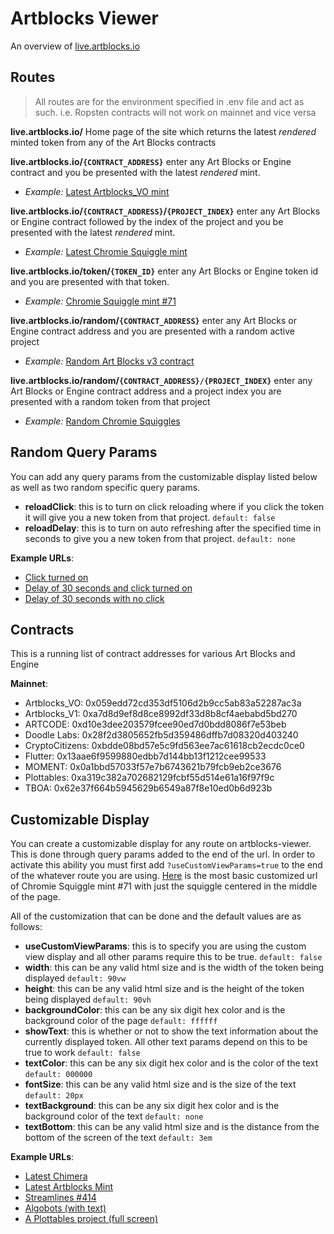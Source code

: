 # Artblocks Viewer

An overview of [live.artblocks.io](https://live.artblocks.io/)

## Routes

> All routes are for the environment specified in .env file and act as such. i.e. Ropsten contracts will not work on mainnet and vice versa

**live.artblocks.io/**
Home page of the site which returns the latest _rendered_ minted token from any of the Art Blocks contracts

**live.artblocks.io/`{CONTRACT_ADDRESS}`** enter any Art Blocks or Engine contract and you be presented with the latest _rendered_ mint.

- _Example:_ [Latest Artblocks_VO mint](https://live.artblocks.io/0x059edd72cd353df5106d2b9cc5ab83a52287ac3a)

**live.artblocks.io/`{CONTRACT_ADDRESS}`/`{PROJECT_INDEX}`** enter any Art Blocks or Engine contract followed by the index of the project and you be presented with the latest _rendered_ mint.

- _Example:_ [Latest Chromie Squiggle mint](https://live.artblocks.io/0x059edd72cd353df5106d2b9cc5ab83a52287ac3a/0)

**live.artblocks.io/token/`{TOKEN_ID}`** enter any Art Blocks or Engine token id and you are presented with that token.

- _Example:_ [Chromie Squiggle mint #71](https://live.artblocks.io/token/0x059edd72cd353df5106d2b9cc5ab83a52287ac3a-71)

**live.artblocks.io/random/`{CONTRACT_ADDRESS}`** enter any Art Blocks or Engine contract address and you are presented with a random active project

- _Example:_ [Random Art Blocks v3 contract](https://live.artblocks.io/random/0x99a9b7c1116f9ceeb1652de04d5969cce509b069)

**live.artblocks.io/random/`{CONTRACT_ADDRESS}/{PROJECT_INDEX}`** enter any Art Blocks or Engine contract address and a project index you are presented with a random token from that project

- _Example:_ [Random Chromie Squiggles](https://live.artblocks.io/random/0x059edd72cd353df5106d2b9cc5ab83a52287ac3a/0)

## Random Query Params

You can add any query params from the customizable display listed below as well as two random specific query params.

- **reloadClick**: this is to turn on click reloading where if you click the token it will give you a new token from that project. `default: false`
- **reloadDelay**: this is to turn on auto refreshing after the specified time in seconds to give you a new token from that project. `default: none`

**Example URLs**:

- [Click turned on](https://live.artblocks.io/random/0x059edd72cd353df5106d2b9cc5ab83a52287ac3a/0?reloadClick=true)
- [Delay of 30 seconds and click turned on](https://live.artblocks.io/random/0x059edd72cd353df5106d2b9cc5ab83a52287ac3a/0?reloadClick=true&reloadDelay=30)
- [Delay of 30 seconds with no click](https://live.artblocks.io/random/0x059edd72cd353df5106d2b9cc5ab83a52287ac3a/0?reloadDelay=30)

## Contracts

This is a running list of contract addresses for various Art Blocks and Engine

**Mainnet**:

- Artblocks_VO: 0x059edd72cd353df5106d2b9cc5ab83a52287ac3a
- Artblocks_V1: 0xa7d8d9ef8d8ce8992df33d8b8cf4aebabd5bd270
- ARTCODE: 0xd10e3dee203579fcee90ed7d0bdd8086f7e53beb
- Doodle Labs: 0x28f2d3805652fb5d359486dffb7d08320d403240
- CryptoCitizens: 0xbdde08bd57e5c9fd563ee7ac61618cb2ecdc0ce0
- Flutter: 0x13aae6f9599880edbb7d144bb13f1212cee99533
- MOMENT: 0x0a1bbd57033f57e7b6743621b79fcb9eb2ce3676
- Plottables: 0xa319c382a702682129fcbf55d514e61a16f97f9c
- TBOA: 0x62e37f664b5945629b6549a87f8e10ed0b6d923b

## Customizable Display

You can create a customizable display for any route on artblocks-viewer. This is done through query params added to the end of the url. In order to activate this ability you must first add `?useCustomViewParams=true` to the end of the whatever route you are using. [Here](https://live.artblocks.io/token/0x059edd72cd353df5106d2b9cc5ab83a52287ac3a-71?useCustomViewParams=true) is the most basic customized url of Chromie Squiggle mint #71 with just the squiggle centered in the middle of the page.

All of the customization that can be done and the default values are as follows:

- **useCustomViewParams**: this is to specify you are using the custom view display and all other params require this to be true. `default: false`
- **width**: this can be any valid html size and is the width of the token being displayed `default: 90vw`
- **height**: this can be any valid html size and is the height of the token being displayed `default: 90vh`
- **backgroundColor**: this can be any six digit hex color and is the background color of the page `default: ffffff`
- **showText**: this is whether or not to show the text information about the currently displayed token. All other text params depend on this to be true to work `default: false`
- **textColor**: this can be any six digit hex color and is the color of the text `default: 000000`
- **fontSize**: this can be any valid html size and is the size of the text `default: 20px`
- **textBackground**: this can be any six digit hex color and is the background color of the text `default: none`
- **textBottom**: this can be any valid html size and is the distance from the bottom of the screen of the text `default: 3em`

**Example URLs**:

- [Latest Chimera](https://live.artblocks.io/0xa7d8d9ef8d8ce8992df33d8b8cf4aebabd5bd270/233?useCustomViewParams=true&backgroundColor=F8C8DC&showText=true)
- [Latest Artblocks Mint](https://live.artblocks.io/0xa7d8d9ef8d8ce8992df33d8b8cf4aebabd5bd270/?useCustomViewParams=true&backgroundColor=a2beb1&showText=true&textBackground=000000&fontSize=30px&textColor=ffffff&textBottom=1em)
- [Streamlines #414](https://live.artblocks.io/token/0xa319c382a702682129fcbf55d514e61a16f97f9c-414/?useCustomViewParams=true&backgroundColor=671108&showText=true&textColor=bfb3b2&textBottom=0.5em&width=425px&height=550px)
- [Algobots (with text)](https://live.artblocks.io/random/0xa7d8d9ef8d8ce8992df33d8b8cf4aebabd5bd270/40?reloadClick=true&useCustomViewParams=true&showText=true&backgroundColor=ffffff&width=100vw&height=100vw&reloadDelay=10)
- [A Plottables project (full screen)](https://live.artblocks.io/random/0xa319c382a702682129fcbf55d514e61a16f97f9c/22?reloadClick=true&useCustomViewParams=true&showText=false&backgroundColor=000000&width=100vw&height=100vw&reloadDelay=10)
